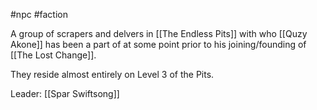 #npc #faction 

A group of scrapers and delvers in [[The Endless Pits]] with who [[Quzy Akone]] has been a part of at some point prior to his joining/founding of [[The Lost Change]].

They reside almost entirely on Level 3 of the Pits.

Leader: [[Spar Swiftsong]]
